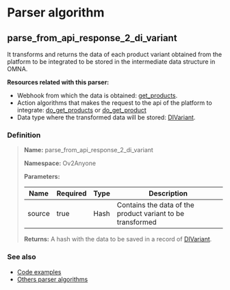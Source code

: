 # Parser algorithm
 
## parse_from_api_response_2_di_variant

It transforms and returns the data of each product variant  obtained from the platform to be integrated to be stored in 
the intermediate data structure in OMNA.

**Resources related with this parser:**

* Webhook from which the data is obtained: [get_products](../webhooks/overview.md?id=get_products).
* Action algorithms that makes the request to the api of the platform to integrate:
  [do_get_products](../action-algorithms/do_get_products.md) or [do_get_product](../action-algorithms/do_get_product.md)
* Data type where the transformed data will be stored: [DIVariant](../data-types/DIVariant.md).
    
### Definition

> **Name:** parse_from_api_response_2_di_variant
> 
> **Namespace:** Ov2Anyone
>
> **Parameters:**
> 
> | Name | Required | Type | Description |
> | ---- | -------- | ---- | ----------- |
> | source | true | Hash | Contains the data of the product variant to be transformed |
>
> **Returns:** A hash with the data to be saved in a record of [DIVariant](../data-types/DIVariant.md).

### See also
* [Code examples](https://cenit.io/algorithm?f[name][40703][o]=is&f[name][40703][v]=parse_from_api_response_2_di_variant&f[namespace][40840][o]=starts_with&f[namespace][40840][v]=Ov2)
* [Others parser algorithms](overview?id=parse_from_api_response_2_di_variant)